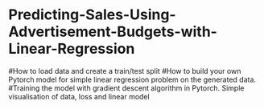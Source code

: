 # Predicting-Sales-Using-Advertisement-Budgets-with-Linear-Regression
#How to load data and create a train/test split 
#How to build your own Pytorch model for simple linear regression problem on the generated data.
#Training the model with gradient descent algorithm in Pytorch. Simple visualisation of data, loss and linear model
